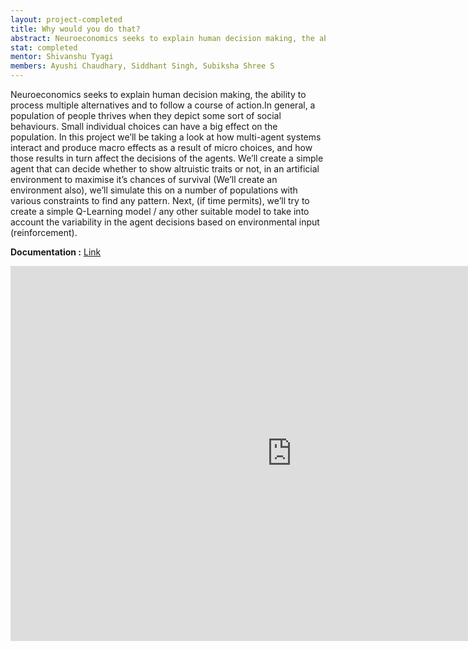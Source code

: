 ```yaml
---
layout: project-completed
title: Why would you do that?
abstract: Neuroeconomics seeks to explain human decision making, the ability to process multiple alternatives and to follow a course of action.In general, a population of people thrives when they depict some sort of social behaviours. Small individual choices can have a big effect on the population. In this project we’ll be taking a look at how multi-agent systems interact and produce macro effects as a result of micro choices, and how those results in turn affect the decisions of the agents.
stat: completed
mentor: Shivanshu Tyagi
members: Ayushi Chaudhary, Siddhant Singh, Subiksha Shree S
---
```

Neuroeconomics seeks to explain human decision making, the ability to process multiple alternatives and to follow a course of action.In general, a population of people thrives when they depict some sort of social behaviours. Small individual choices can have a big effect on the population. In this project we’ll be taking a look at how multi-agent systems interact and produce macro effects as a result of micro choices, and how those results in turn affect the decisions of the agents. We’ll create a simple agent that can decide whether to show altruistic traits or not, in an artificial environment to maximise it’s chances of survival (We’ll create an environment also), we’ll simulate this on a number of populations with various constraints to find any pattern. Next, (if time permits), we’ll try to create a simple Q-Learning model / any other suitable model to take into account the variability in the agent decisions based on environmental input (reinforcement).<br>

**Documentation :** <a href="https://drive.google.com/file/d/1KZZ28eCAJh5KfSdCAuupIV9SdzFE945A/view?usp=sharing" target="_blank">Link</a><br>
<iframe src="https://drive.google.com/file/d/1UtAInDTi9ejVc0FELvrc0LumhjTRjgkH/preview?usp=sharing" style="width:900px; height:600px;" frameborder="0"></iframe>
